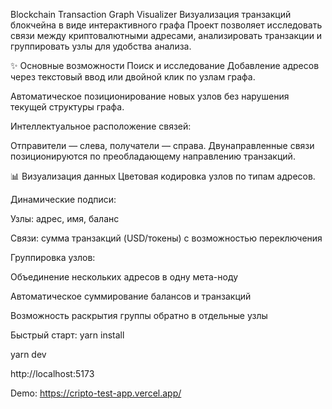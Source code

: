Blockchain Transaction Graph Visualizer
Визуализация транзакций блокчейна в виде интерактивного графа
Проект позволяет исследовать связи между криптовалютными адресами, анализировать транзакции и группировать узлы для удобства анализа.

✨ Основные возможности
Поиск и исследование
Добавление адресов через текстовый ввод или двойной клик по узлам графа.

Автоматическое позиционирование новых узлов без нарушения текущей структуры графа.

Интеллектуальное расположение связей:

Отправители — слева, получатели — справа.
Двунаправленные связи позиционируются по преобладающему направлению транзакций.


📊 Визуализация данных
Цветовая кодировка узлов по типам адресов.

Динамические подписи:

Узлы: адрес, имя, баланс

Связи: сумма транзакций (USD/токены) с возможностью переключения

Группировка узлов:

Объединение нескольких адресов в одну мета-ноду

Автоматическое суммирование балансов и транзакций

Возможность раскрытия группы обратно в отдельные узлы

Быстрый старт:
yarn install

yarn dev

http://localhost:5173

Demo: https://cripto-test-app.vercel.app/

